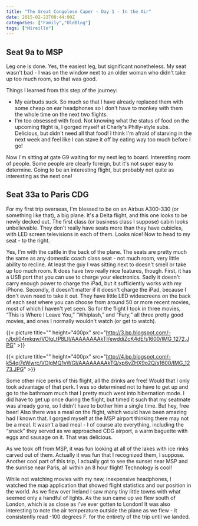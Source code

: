 ```yaml
---
title: "The Great Congolese Caper - Day 1 - In the Air"
date: 2015-02-22T08:44:00Z
categories: ["Family","OldBlog"]
tags: ["Mireille"]
---
```


## Seat 9a to MSP

Leg one is done. Yes, the easiest leg, but significant nonetheless. My seat wasn't bad - I was on the window next to an older woman who didn't take up too much room, so that was good.

Things I learned from this step of the journey:
* My earbuds suck. So much so that I have already replaced them with some cheap on ear headphones so I don't have to monkey with them the whole time on the next two flights.
* I'm too obsessed with food. Not knowing what the status of food on the upcoming flight is, I gorged myself at Charly's Philly-style subs. Delicious, but didn't need all that food! I think I'm afraid of starving in the next week and feel like I can stave it off by eating way too much before I go!

Now I'm sitting at gate G9 waiting for my next leg to board. Interesting room of people. Some people are clearly foreign, but it's not super easy to determine. Going to be an interesting flight, but probably not quite as interesting as the next one!

## Seat 33a to Paris CDG

For my first trip overseas, I'm blessed to be on an Airbus A300-330 (or something like that), a big plane. It's a Delta flight, and this one looks to be newly decked out. The first class (or business class I suppose) cabin looks unbelievable. They don't really have seats more than they have cubicles, with LED screen televisions in each of them. Looks nice! Now to head to my seat - to the right.

Yes, I'm with the cattle in the back of the plane. The seats are pretty much the same as any domestic coach class seat - not much room, very little ability to recline. At least the guy I was sitting next to doesn't smell or take up too much room. It does have two really nice features, though. First, it has a USB port that you can use to charge your electronics. Sadly it doesn't carry enough power to charge the iPad, but it sufficiently works with my iPhone. Secondly, it doesn't matter if it doesn't charge the iPad, because I don't even need to take it out. They have little LED widescreens on the back of each seat where you can choose from around 50 or more recent movies, most of which I haven't yet seen. So for the flight I took in three movies, “This is Where I Leave You,” “Whiplash,” and “Fury,” all three pretty good movies, and ones I normally wouldn't watch (or get to watch).

{{< picture title="" height="400px" src="http://3.bp.blogspot.com/-rJbdi04mkqw/VOlgLtP8LII/AAAAAAAAkTI/ewddiZcK4dE/s1600/IMG_1272.JPG" >}}

{{< picture title="" height="400px" src="http://4.bp.blogspot.com/-k54qi7eWwrc/VOlgMQ1yWGI/AAAAAAAAkTQ/xp6yZHX9o2Q/s1600/IMG_1273.JPG" >}}

Some other nice perks of this flight, all the drinks are free! Would that I only took advantage of that perk. I was so determined not to have to get up and go to the bathroom much that I pretty much went into hibernation mode. I did have to get up once during the flight, but timed it such that my seatmate was already gone, so I didn't have to bother him a single time. But hey, free beer! Also there was a meal on the flight, which would have been amazing had I known that. I gorged myself at the MSP airport thinking there may not be a meal. It wasn't a bad meal - I of course ate everything, including the “snack” they served as we approached CDG airport, a warm baguette with eggs and sausage on it. That was delicious.

As we took off from MSP, it was fun looking at all of the lakes with ice rinks carved out of them. Actually it was fun that I recognized them, I suppose. Another cool part of this trip, I actually got to see the sunset near MSP and the sunrise near Paris, all within an 8 hour flight! Technology is cool!

While not watching movies with my new, inexpensive headphones, I watched the map application that showed flight statistics and our position in the world. As we flew over Ireland I saw many tiny little towns with what seemed only a handful of lights. As the sun came up we flew south of London, which is as close as I've ever gotten to London! It was also interesting to note the air temperature outside the plane as we flew - it consistently read -100 degrees F. for the entirety of the trip until we landed.
